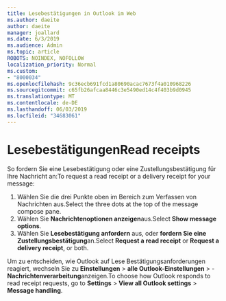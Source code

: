```yaml
---
title: Lesebestätigungen in Outlook im Web
ms.author: daeite
author: daeite
manager: joallard
ms.date: 6/3/2019
ms.audience: Admin
ms.topic: article
ROBOTS: NOINDEX, NOFOLLOW
localization_priority: Normal
ms.custom:
- "8000034"
ms.openlocfilehash: 9c36ecb691fcd1a80690acac7673f4a010968226
ms.sourcegitcommit: c65fb26afcaa8446c3e5490ed14c4f403b9d0945
ms.translationtype: MT
ms.contentlocale: de-DE
ms.lasthandoff: 06/03/2019
ms.locfileid: "34683061"
---
```

# <a name="read-receipts"></a><span data-ttu-id="36cf0-102">Lesebestätigungen</span><span class="sxs-lookup"><span data-stu-id="36cf0-102">Read receipts</span></span>

<span data-ttu-id="36cf0-103">So fordern Sie eine Lesebestätigung oder eine Zustellungsbestätigung für Ihre Nachricht an:</span><span class="sxs-lookup"><span data-stu-id="36cf0-103">To request a read receipt or a delivery receipt for your message:</span></span> 

1. <span data-ttu-id="36cf0-104">Wählen Sie die drei Punkte oben im Bereich zum Verfassen von Nachrichten aus.</span><span class="sxs-lookup"><span data-stu-id="36cf0-104">Select the three dots at the top of the message compose pane.</span></span>
1. <span data-ttu-id="36cf0-105">Wählen Sie **Nachrichtenoptionen anzeigen**aus.</span><span class="sxs-lookup"><span data-stu-id="36cf0-105">Select **Show message options**.</span></span>
1. <span data-ttu-id="36cf0-106">Wählen Sie **Lesebestätigung anfordern** aus, oder **fordern Sie eine Zustellungsbestätigung**an.</span><span class="sxs-lookup"><span data-stu-id="36cf0-106">Select **Request a read receipt** or **Request a delivery receipt**, or both.</span></span>

<span data-ttu-id="36cf0-107">Um zu entscheiden, wie Outlook auf Lese Bestätigungsanforderungen reagiert, wechseln Sie zu **Einstellungen** > **alle Outlook-Einstellungen** > -**Nachrichtenverarbeitung**anzeigen.</span><span class="sxs-lookup"><span data-stu-id="36cf0-107">To choose how Outlook responds to read receipt requests, go to **Settings** > **View all Outlook settings** > **Message handling**.</span></span>